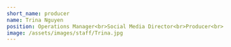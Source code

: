 ```yaml
---
short_name: producer
name: Trina Nguyen
position: Operations Manager<br>Social Media Director<br>Producer<br>
image: /assets/images/staff/Trina.jpg
---
```

